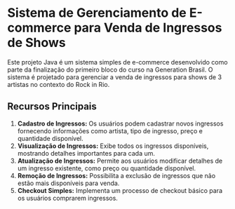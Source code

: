 # Sistema de Gerenciamento de E-commerce para Venda de Ingressos de Shows

Este projeto Java é um sistema simples de e-commerce desenvolvido como parte da finalização do primeiro bloco do curso na Generation Brasil. O sistema é projetado para gerenciar a venda de ingressos para shows de 3 artistas no contexto do Rock in Rio.

## Recursos Principais

1. **Cadastro de Ingressos:** Os usuários podem cadastrar novos ingressos fornecendo informações como artista, tipo de ingresso, preço e quantidade disponível.
2. **Visualização de Ingressos:** Exibe todos os ingressos disponíveis, mostrando detalhes importantes para cada um.
3. **Atualização de Ingressos:** Permite aos usuários modificar detalhes de um ingresso existente, como preço ou quantidade disponível.
4. **Remoção de Ingressos:** Possibilita a exclusão de ingressos que não estão mais disponíveis para venda.
5. **Checkout Simples:** Implementa um processo de checkout básico para os usuários comprarem ingressos.

